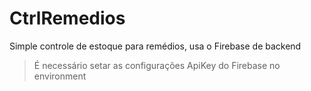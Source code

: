 # CtrlRemedios
Simple controle de estoque para remédios, usa o Firebase de backend

> É necessário setar as configurações ApiKey do Firebase no environment
